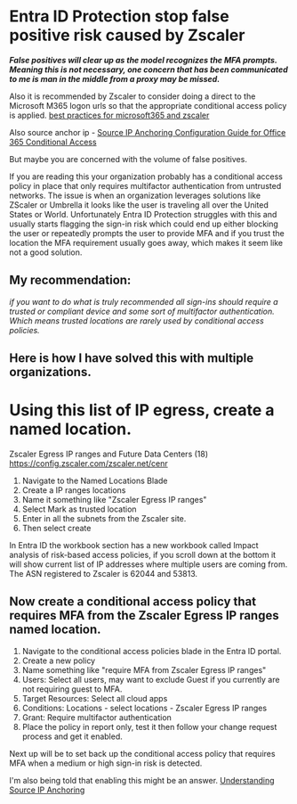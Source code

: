 # Entra ID Protection stop false positive risk caused by Zscaler

_**False positives will clear up as the model recognizes the MFA prompts.  Meaning this is not necessary, one concern that has been communicated to me is man in the middle from a proxy may be missed.**_

Also it is recommended by Zscaler to consider doing a direct to the Microsoft M365 logon urls so that the appropriate conditional access policy is applied.  [best practices for microsoft365 and zscaler](https://www.zscaler.com/resources/white-papers/best-practices-for-microsoft365-and-zscaler.pdf)

Also source anchor ip  - [Source IP Anchoring Configuration Guide for Office 365 Conditional Access](https://help.zscaler.com/zia/source-ip-anchoring-config-guide-office-365#:~:text=How%20to%20enable%20and%20configure%20Source%20IP%20Anchoring,using%20a%20source%20IP%20address%20of%20your%20choice.)

But maybe you are concerned with the volume of false positives.

If you are reading this your organization probably has a conditional access policy in place that only requires multifactor authentication from untrusted networks.  The issue is when an organization leverages solutions like ZScaler or Umbrella it looks like the user is traveling all over the United  States or World.  Unfortunately Entra ID Protection struggles with this and usually starts flagging the sign-in risk which could end up either blocking the user or repeatedly prompts the user to provide MFA and if you trust the location the MFA requirement usually goes away, which makes it seem like not a good solution.

## My recommendation: 
_if you want to do what is truly recommended all sign-ins should require a trusted or compliant device and some sort of multifactor authentication. Which means trusted locations are rarely used by conditional access policies._

## Here is how I have solved this with multiple organizations.

# Using this list of IP egress, create a named location.

Zscaler Egress IP ranges and Future Data Centers (18)
https://config.zscaler.com/zscaler.net/cenr

1. Navigate to the Named Locations Blade
2. Create a IP ranges locations
3. Name it something like "Zscaler Egress IP ranges"
4. Select Mark as trusted location
5. Enter in all the subnets from the Zscaler site.
6. Then select create

In Entra ID the workbook section has a new workbook called Impact analysis of risk-based access policies, if you scroll down at the bottom it will show current list of IP addresses where multiple users are coming from. The ASN registered to Zscaler is 62044 and 53813.

## Now create a conditional access policy that requires MFA from the Zscaler Egress IP ranges named location.
1. Navigate to the conditional access policies blade in the Entra ID portal.
2. Create a new policy
3. Name something like "require MFA from Zscaler Egress IP ranges" 
4. Users: Select all users, may want to exclude Guest if you currently are not requiring guest to MFA.
5. Target Resources: Select all cloud apps
6. Conditions: Locations - select locations - Zscaler Egress IP ranges
7. Grant: Require multifactor authentication
8. Place the policy in report only, test it then follow your change request process and get it enabled.
	
Next up will be to set back up the conditional access policy that requires MFA when a medium or high sign-in risk is detected.

I'm also being told that enabling this might be an answer.
[Understanding Source IP Anchoring](https://help.zscaler.com/zia/understanding-source-ip-anchoring)
